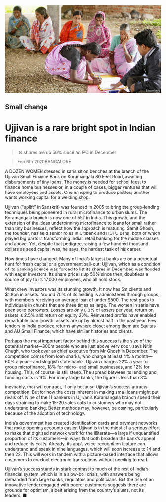 ![](./images/20200208_FNP001_0.jpg)

## Small change

# Ujjivan is a rare bright spot in Indian finance

> Its shares are up 50% since an IPO in December

> Feb 6th 2020BANGALORE

A DOZEN WOMEN dressed in saris sit on benches at the branch of the Ujjivan Small Finance Bank on Koramangala 80 Feet Road, awaiting disbursements of tiny loans. The money is needed for school fees, to finance home businesses or, in a couple of cases, bigger ventures that will have employees and assets. One is hoping to produce pickles; another wants working capital for a welding shop.

Ujjivan (“uplift” in Sanskrit) was founded in 2005 to bring the group-lending techniques being pioneered in rural microfinance to urban slums. The Koramangala branch is now one of 552 in India. This growth, and the extension of the ideas underpinning microfinance to loans for small rather than tiny businesses, reflect how the approach is maturing. Samit Ghosh, the founder, has held senior roles in Citibank and HDFC Bank, both of which played big parts in transforming Indian retail banking for the middle classes and above. Yet, despite that pedigree, raising a few hundred thousand dollars as seed capital was, he says, the hardest task of his career.

How times have changed. Many of India’s largest banks are on a perpetual hunt for fresh capital or a government bail-out; Ujjivan, which as a condition of its banking licence was forced to list its shares in December, was flooded with eager investors. Its share price is up 50% since then, doubtless a source of joy to its 17,000 employees, who all hold stock.

What drew investors was its stunning growth. It now has 5m clients and $1.8bn in assets. Around 70% of its lending is administered through groups, with members receiving an average loan of under $500. The rest goes to individuals in chunks that are three times as large. The women in saris have been solid borrowers. Losses are only 0.3% of assets per year, return on assets is 2.5% and return on equity 20%. Reinvested profits have enabled remarkable loan growth: assets are up by almost half in the past year. Few lenders in India produce returns anywhere close; among them are Equitas and AU Small Finance, which have similar histories and clients.

Perhaps the most important factor behind this success is the size of the potential market—300m people who are just above very poor, says Nitin Chugh, who took over as chief executive from Mr Ghosh in December. The competition comes from loan sharks, who charge at least 4% a month—60% a year—and sluggish state banks. Ujjivan charges 22% a year for group microfinance, 18% for micro- and small businesses, and 12% for housing. This, of course, is still steep. The spread between its lending and funding costs is 11%. For many large banks, the figure is less than 3%.

Inevitably, that will contract, if only because Ujjivan’s success attracts competition. But for now the costs inherent in making small loans might put rivals off. Nine of the 11 bankers in Ujjivan’s Koramangala branch spend their days straining to make 15-20 sales calls to customers who may not understand banking. Better methods may, however, be coming, particularly because of the adoption of technology.

India’s government has created identification cards and payment networks that make opening accounts easier. Ujjivan is in the midst of a serious effort to make that digitised network work for the illiterate—a large if unquantified proportion of its customers—in ways that both broaden the bank’s appeal and reduce its costs. Already, its app’s voice-recognition feature can understand and speak in nine languages, which will soon increase to 14 and then 22. This will work in tandem with a picture-based interface that allows customers to conduct electronic transactions without needing to read.

Ujjivan’s success stands in stark contrast to much of the rest of India’s financial system, which is in a slow-boil crisis, with answers being demanded from large banks, regulators and politicians. But the rise of an innovative lender engaged with poorer customers suggests there are grounds for optimism, albeit arising from the country’s slums, not its leaders. ■